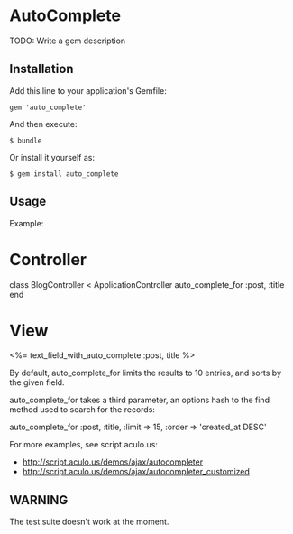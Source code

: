 # AutoComplete

TODO: Write a gem description

## Installation

Add this line to your application's Gemfile:

    gem 'auto_complete'

And then execute:

    $ bundle

Or install it yourself as:

    $ gem install auto_complete

## Usage

Example:

  # Controller
  class BlogController < ApplicationController
    auto_complete_for :post, :title
  end

  # View
  <%= text_field_with_auto_complete :post, title %>

By default, auto_complete_for limits the results to 10 entries,
and sorts by the given field.

auto_complete_for takes a third parameter, an options hash to
the find method used to search for the records:

  auto_complete_for :post, :title, :limit => 15, :order => 'created_at DESC'

For more examples, see script.aculo.us:
* http://script.aculo.us/demos/ajax/autocompleter
* http://script.aculo.us/demos/ajax/autocompleter_customized

## WARNING

The test suite doesn't work at the moment.

